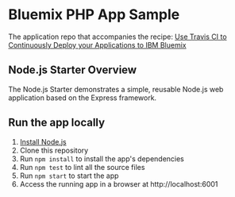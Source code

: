 # Bluemix PHP App Sample
The application repo that accompanies the recipe: [Use Travis CI to Continuously Deploy your Applications to IBM Bluemix](https://developer.ibm.com/recipes/tutorials/use-travis-ci-to-continuously-deploy-your-applications-to-ibm-bluemix/)

## Node.js Starter Overview

The Node.js Starter demonstrates a simple, reusable Node.js web application based on the Express framework.

## Run the app locally

1. [Install Node.js](https://nodejs.org/en/download/)
2. Clone this repository
3. Run `npm install` to install the app's dependencies
4. Run `npm test` to lint all the source files
5. Run `npm start` to start the app
6. Access the running app in a browser at http://localhost:6001
